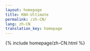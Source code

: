 ```yaml
---
layout: homepage
title: KNX-Ultimate
permalink: /zh-CN/
lang: zh-CN
translation_key: homepage
---
```


{% include homepage/zh-CN.html %}
